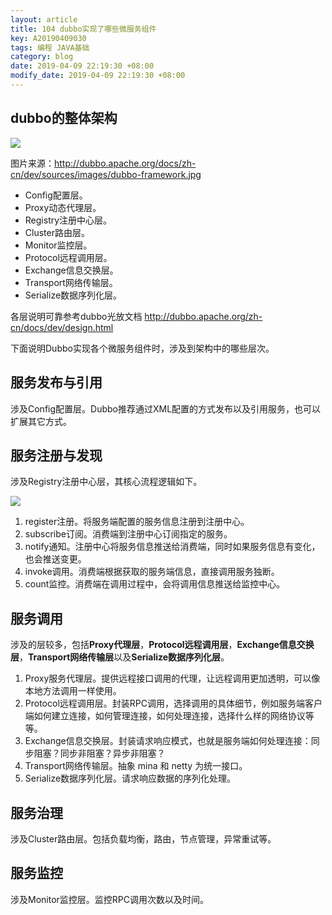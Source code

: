 ```yaml
---
layout: article
title: 104 dubbo实现了哪些微服务组件
key: A20190409030
tags: 编程 JAVA基础
category: blog
date: 2019-04-09 22:19:30 +08:00
modify_date: 2019-04-09 22:19:30 +08:00
---
```


## dubbo的整体架构

![](http://dubbo.apache.org/docs/zh-cn/dev/sources/images/dubbo-framework.jpg)

图片来源：http://dubbo.apache.org/docs/zh-cn/dev/sources/images/dubbo-framework.jpg

* Config配置层。
* Proxy动态代理层。
* Registry注册中心层。
* Cluster路由层。
* Monitor监控层。
* Protocol远程调用层。
* Exchange信息交换层。
* Transport网络传输层。
* Serialize数据序列化层。

各层说明可靠参考dubbo光放文档
http://dubbo.apache.org/zh-cn/docs/dev/design.html

下面说明Dubbo实现各个微服务组件时，涉及到架构中的哪些层次。

<!--more-->

## 服务发布与引用

涉及Config配置层。Dubbo推荐通过XML配置的方式发布以及引用服务，也可以扩展其它方式。

## 服务注册与发现

涉及Registry注册中心层，其核心流程逻辑如下。

![](http://dubbo.apache.org/docs/zh-cn/dev/sources/images/dubbo-relation.jpg)

1. register注册。将服务端配置的服务信息注册到注册中心。
2. subscribe订阅。消费端到注册中心订阅指定的服务。
3. notify通知。注册中心将服务信息推送给消费端，同时如果服务信息有变化，也会推送变更。
4. invoke调用。消费端根据获取的服务端信息，直接调用服务独断。
5. count监控。消费端在调用过程中，会将调用信息推送给监控中心。

## 服务调用

涉及的层较多，包括**Proxy代理层**，**Protocol远程调用层**，**Exchange信息交换层**，**Transport网络传输层**以及**Serialize数据序列化层**。

1. Proxy服务代理层。提供远程接口调用的代理，让远程调用更加透明，可以像本地方法调用一样使用。
2. Protocol远程调用层。封装RPC调用，选择调用的具体细节，例如服务端客户端如何建立连接，如何管理连接，如何处理连接，选择什么样的网络协议等等。
3. Exchange信息交换层。封装请求响应模式，也就是服务端如何处理连接：同步阻塞？同步非阻塞？异步非阻塞？
4. Transport网络传输层。抽象 mina 和 netty 为统一接口。
5. Serialize数据序列化层。请求响应数据的序列化处理。

## 服务治理

涉及Cluster路由层。包括负载均衡，路由，节点管理，异常重试等。

## 服务监控

涉及Monitor监控层。监控RPC调用次数以及时间。

